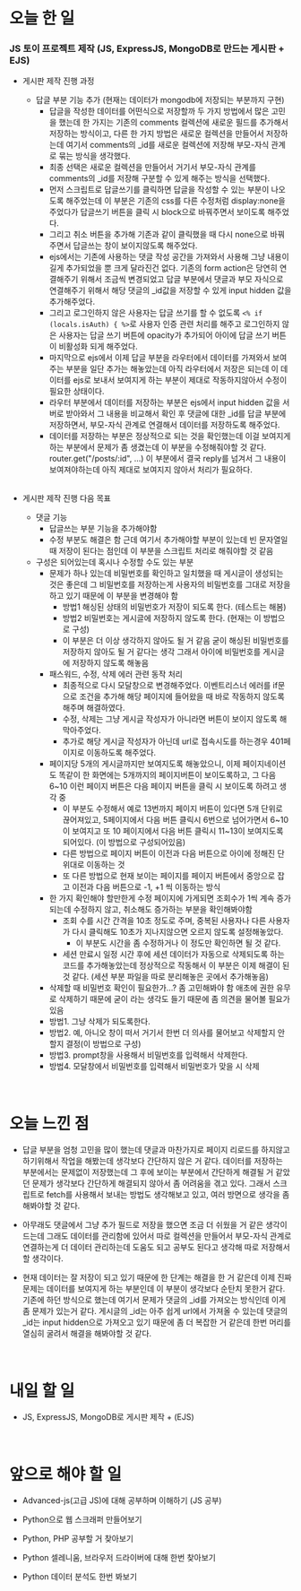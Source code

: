 # 오늘 한 일

### JS 토이 프로젝트 제작 (JS, ExpressJS, MongoDB로 만드는 게시판 + EJS)

- 게시판 제작 진행 과정

  - 답글 부분 기능 추가 (현재는 데이터가 mongodb에 저장되는 부분까지 구현)
    - 답글을 작성한 데이터를 어떤식으로 저장할까 두 가지 방법에서 많은 고민을 했는데 한 가지는 기존의 comments 컬렉션에 새로운 필드를 추가해서 저장하는 방식이고, 다른 한 가지 방법은 새로운 컬렉션을 만들어서 저장하는데 여기서 comments의 _id를 새로운 컬렉션에 저장해 부모-자식 관계로 묶는 방식을 생각했다.
    - 최종 선택은 새로운 컬렉션을 만들어서 거기서 부모-자식 관계를 comments의 _id를 저장해 구분할 수 있게 해주는 방식을 선택했다.
    - 먼저 스크립트로 답글쓰기를 클릭하면 답글을 작성할 수 있는 부분이 나오도록 해주었는데 이 부분은 기존의 css를 다른 수정처럼 display:none을 주었다가 답글쓰기 버튼을 클릭 시 block으로 바꿔주면서 보이도록 해주었다.
    - 그리고 취소 버튼을 추가해 기존과 같이 클릭했을 때 다시 none으로 바꿔주면서 답글쓰는 창이 보이지않도록 해주었다.
    - ejs에서는 기존에 사용하는 댓글 작성 공간을 가져와서 사용해 그냥 내용이 길게 추가되었을 뿐 크게 달라진건 없다. 기존의 form action은 당연히 연결해주기 위해서 조금씩 변경되었고 답글 부분에서 댓글과 부모 자식으로 연결해주기 위해서 해당 댓글의 _id값을 저장할 수 있게 input hidden 값을 추가해주었다.
    - 그리고 로그인하지 않은 사용자는 답글 쓰기를 할 수 없도록 `<% if (locals.isAuth) { %>`로 사용자 인증 관련 처리를 해주고 로그인하지 않은 사용자는 답글 쓰기 버튼에 opacity가 추가되어 아이에 답글 쓰기 버튼이 비활성화 되게 해주었다.
    - 마지막으로 ejs에서 이제 답글 부분을 라우터에서 데이터를 가져와서 보여주는 부분을 일단 추가는 해놓았는데 아직 라우터에서 저장은 되는데 이 데이터를 ejs로 보내서 보여지게 하는 부분이 제대로 작동하지않아서 수정이 필요한 상태이다.
    - 라우터 부분에서 데이터를 저장하는 부분은 ejs에서 input hidden 값을 서버로 받아와서 그 내용을 비교해서 확인 후 댓글에 대한 _id를 답글 부분에 저장하면서, 부모-자식 관계로 연결해서 데이터를 저장하도록 해주었다.
    - 데이터를 저장하는 부분은 정상적으로 되는 것을 확인했는데 이걸 보여지게 하는 부분에서 문제가 좀 생겼는데 이 부분을 수정해줘야할 것 같다. router.get("/posts/:id", ...) 이 부분에서 결국 reply를 넘겨서 그 내용이 보여져야하는데 아직 제대로 보여지지 않아서 처리가 필요하다.

  <br />

- 게시판 제작 진행 다음 목표

  - 댓글 기능
    - 답글쓰는 부분 기능을 추가해야함
    - 수정 부분도 해결은 함 근데 여기서 추가해야할 부분이 있는데 빈 문자열일 때 저장이 된다는 점인데 이 부분을 스크립트 처리로 해줘야할 것 같음
  - 구성은 되어있는데 혹시나 수정할 수도 있는 부분
    - 문제가 하나 있는데 비밀번호를 확인하고 일치했을 때 게시글이 생성되는 것은 좋은데 그 비밀번호를 저장하는게 사용자의 비밀번호를 그대로 저장을 하고 있기 때문에 이 부분을 변경해야 함
      - 방법1 해싱된 상태의 비밀번호가 저장이 되도록 한다. (테스트는 해봄)
      - 방법2 비밀번호는 게시글에 저장하지 않도록 한다. (현재는 이 방법으로 구성)
      - 이 부분은 더 이상 생각하지 않아도 될 거 같음 굳이 해싱된 비밀번호를 저장하지 않아도 될 거 같다는 생각 그래서 아이에 비밀번호를 게시글에 저장하지 않도록 해놓음
    - 패스워드, 수정, 삭제 에러 관련 동작 처리
      - 최종적으로 다시 모달창으로 변경해주었다. 이벤트리스너 에러를 if문으로 조건을 추가해 해당 페이지에 들어왔을 때 바로 작동하지 않도록 해주며 해결하였다.
      - 수정, 삭제는 그냥 게시글 작성자가 아니라면 버튼이 보이지 않도록 해 막아주었다.
      - 추가로 해당 게시글 작성자가 아닌데 url로 접속시도를 하는경우 401페이지로 이동하도록 해주었다.
    - 페이지당 5개의 게시글까지만 보여지도록 해놓았으니, 이제 페이지네이션도 똑같이 한 화면에는 5개까지의 페이지버튼이 보이도록하고, 그 다음 6~10 이런 페이지 버튼은 다음 페이지 버튼을 클릭 시 보이도록 하려고 생각 중
      - 이 부분도 수정해서 예로 13번까지 페이지 버튼이 있다면 5개 단위로 끊어져있고, 5페이지에서 다음 버튼 클릭시 6번으로 넘어가면서 6~10이 보여지고 또 10 페이지에서 다음 버튼 클릭시 11~13이 보여지도록 되어있다. (이 방법으로 구성되어있음)
      - 다른 방법으로 페이지 버튼이 이전과 다음 버튼으로 아이에 정해진 단위대로 이동하는 것
      - 또 다른 방법으로 현재 보이는 페이지를 페이지 버튼에서 중앙으로 잡고 이전과 다음 버튼으로 -1, +1 씩 이동하는 방식
    - 한 가지 확인해야 할만한게 수정 페이지에 가게되면 조회수가 1씩 계속 증가되는데 수정하지 않고, 취소해도 증가하는 부분을 확인해봐야함
      - 조회 수를 시간 간격을 10초 정도로 주며, 중복된 사용자나 다른 사용자가 다시 클릭해도 10초가 지나지않으면 오르지 않도록 설정해놓았다.
        - 이 부분도 시간을 좀 수정하거나 이 정도만 확인하면 될 것 같다.
      - 세션 만료시 일정 시간 후에 세션 데이터가 자동으로 삭제되도록 하는 코드를 추가해놓았는데 정상적으로 작동해서 이 부분은 이제 해결이 된 것 같다. (세션 부분 파일을 따로 분리해놓은 곳에서 추가해놓음)
    - 삭제할 때 비밀번호 확인이 필요한가...? 좀 고민해봐야 함 애초에 권한 유무로 삭제하기 때문에 굳이 라는 생각도 들기 때문에 좀 의견을 물어볼 필요가 있음
    - 방법1. 그냥 삭제가 되도록한다.
    - 방법2. 예, 아니오 창이 떠서 거기서 한번 더 의사를 물어보고 삭제할지 안할지 결정(이 방법으로 구성)
    - 방법3. prompt창을 사용해서 비밀번호를 입력해서 삭제한다.
    - 방법4. 모달창에서 비밀번호를 입력해서 비밀번호가 맞을 시 삭제

<br />

# 오늘 느낀 점

- 답글 부분을 엄청 고민을 많이 했는데 댓글과 마찬가지로 페이지 리로드를 하지않고 하기위해서 작업을 해봤는데 생각보다 간단하지 않은 거 같다. 데이터를 저장하는 부분에서는 문제없이 저장했는데 그 후에 보이는 부분에서 간단하게 해결될 거 같았던 문제가 생각보다 간단하게 해결되지 않아서 좀 어려움을 겪고 있다. 그래서 스크립트로 fetch를 사용해서 보내는 방법도 생각해보고 있고, 여러 방면으로 생각을 좀 해봐야할 것 같다.

- 아무래도 댓글에서 그냥 추가 필드로 저장을 했으면 조금 더 쉬웠을 거 같은 생각이 드는데 그래도 데이터를 관리함에 있어서 따로 컬렉션을 만들어서 부모-자식 관계로 연결하는게 더 데이터 관리하는데 도움도 되고 공부도 된다고 생각해 따로 저장해서 할 생각이다.

- 현재 데이터는 잘 저장이 되고 있기 때문에 한 단계는 해결을 한 거 같은데 이제 진짜 문제는 데이터를 보여지게 하는 부분인데 이 부분이 생각보다 순탄치 못한거 같다. 기존에 하던 방식으로 했는데 여기서 문제가 댓글의 _id를 가져오는 방식인데 이게 좀 문제가 있는거 같다. 게시글의 _id는 아주 쉽게 url에서 가져올 수 있는데 댓글의 _id는 input hidden으로 가져오고 있기 때문에 좀 더 복잡한 거 같은데 한번 머리를 열심히 굴려서 해결을 해봐야할 것 같다.

<br />

# 내일 할 일

- JS, ExpressJS, MongoDB로 게시판 제작 + (EJS)

<br />

# 앞으로 해야 할 일

- Advanced-js(고급 JS)에 대해 공부하며 이해하기 (JS 공부)

- Python으로 웹 스크래퍼 만들어보기

- Python, PHP 공부할 거 찾아보기

- Python 셀레니움, 브라우저 드라이버에 대해 한번 찾아보기

- Python 데이터 분석도 한번 봐보기
